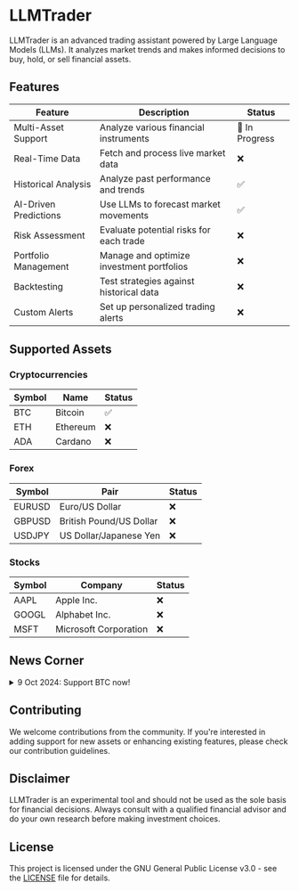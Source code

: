 # LLMTrader

LLMTrader is an advanced trading assistant powered by Large Language Models (LLMs). It analyzes market trends and makes informed decisions to buy, hold, or sell financial assets.

## Features

| Feature | Description | Status |
|---------|-------------|--------|
| Multi-Asset Support | Analyze various financial instruments | 🚧 In Progress |
| Real-Time Data | Fetch and process live market data | ❌ |
| Historical Analysis | Analyze past performance and trends | ✅ |
| AI-Driven Predictions | Use LLMs to forecast market movements | ✅ |
| Risk Assessment | Evaluate potential risks for each trade | ❌ |
| Portfolio Management | Manage and optimize investment portfolios | ❌ |
| Backtesting | Test strategies against historical data | ❌ |
| Custom Alerts | Set up personalized trading alerts | ❌ |

## Supported Assets

### Cryptocurrencies

| Symbol | Name | Status |
|--------|------|--------|
| BTC | Bitcoin | ✅ |
| ETH | Ethereum | ❌ |
| ADA | Cardano | ❌ |

### Forex

| Symbol | Pair | Status |
|--------|------|--------|
| EURUSD | Euro/US Dollar | ❌ |
| GBPUSD | British Pound/US Dollar | ❌ |
| USDJPY | US Dollar/Japanese Yen | ❌ |

### Stocks

| Symbol | Company | Status |
|--------|---------|--------|
| AAPL | Apple Inc. | ❌ |
| GOOGL | Alphabet Inc. | ❌ |
| MSFT | Microsoft Corporation | ❌ |

## News Corner

<details>
<summary>9 Oct 2024: Support BTC now!</summary>

LLMTrader is currently in active development. As of now, it supports:

- Historical analysis for Bitcoin (BTC)
- AI-driven predictions using selected LLM models

We are continuously working on expanding our asset coverage and improving our prediction algorithms. Stay tuned for updates!

</details>

## Contributing

We welcome contributions from the community. If you're interested in adding support for new assets or enhancing existing features, please check our contribution guidelines.

## Disclaimer

LLMTrader is an experimental tool and should not be used as the sole basis for financial decisions. Always consult with a qualified financial advisor and do your own research before making investment choices.

## License

This project is licensed under the GNU General Public License v3.0 - see the [LICENSE](LICENSE) file for details.